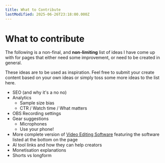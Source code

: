 ```yaml
---
title: What to Contribute
lastModified: 2025-06-26T23:18:00.000Z
---
```

# What to contribute

The following is a non-final, and **non-limiting** list of ideas I have come up with for pages that either need some improvement, or need to be created in general.

These ideas are to be used as inspiration. Feel free to submit your create content based on your own ideas or simply toss some more ideas to the list here.

- SEO (and why it's a no no)
- Analytics 
    - Sample size bias
    - CTR / Watch time / What matters
- OBS Recording settings
- Gear suggestions
    - Microphones
    - Use your phone!
- More complete version of [Video Editing Software](/docs/content-creation/tools-resources/video-editing-software) featuring the software listed at the bottom on the page
- AI tool links and how they can help creators
- Monetisation explanations
- Shorts vs longform
